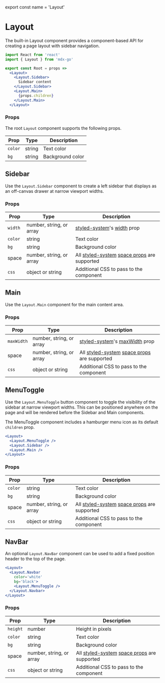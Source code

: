
export const name = 'Layout'

# Layout

The built-in Layout component provides a component-based API for creating a page layout with sidebar navigation.

```jsx
import React from 'react'
import { Layout } from 'mdx-go'

export const Root = props =>
  <Layout>
    <Layout.Sidebar>
      Sidebar content
    </Layout.Sidebar>
    <Layout.Main>
      {props.children}
    </Layout.Main>
  </Layout>
```

### Props

The root `Layout` component supports the following props.

Prop | Type | Description
---|---|---
`color` | string | Text color
`bg` | string | Background color


## Sidebar

Use the `Layout.Sidebar` component to create a left sidebar that displays as an off-canvas drawer at narrow viewport widths.

### Props

Prop | Type | Description
---|---|---
`width` | number, string, or array | [styled-system][]'s [width][] prop
`color` | string | Text color
`bg` | string | Background color
space | number, string, or array | All [styled-system][] [space props][] are supported
`css` | object or string | Additional CSS to pass to the component

## Main

Use the `Layout.Main` component for the main content area.

### Props

Prop | Type | Description
---|---|---
`maxWidth` | number, string, or array | [styled-system][]'s [maxWidth][layout] prop
space | number, string, or array | All [styled-system][] [space props][] are supported
`css` | object or string | Additional CSS to pass to the component


## MenuToggle

Use the `Layout.MenuToggle` button component to toggle the visibility of the sidebar at narrow viewport widths.
This can be positioned anywhere on the page and will be rendered before the Sidebar and Main components.

The MenuToggle component includes a hamburger menu icon as its default `children` prop.

```jsx
<Layout>
  <Layout.MenuToggle />
  <Layout.Sidebar />
  <Layout.Main />
</Layout>
```

### Props

Prop | Type | Description
---|---|---
`color` | string | Text color
`bg` | string | Background color
space | number, string, or array | All [styled-system][] [space props][] are supported
`css` | object or string | Additional CSS to pass to the component

## NavBar

An optional `Layout.NavBar` component can be used to add a fixed position header to the top of the page.

```jsx
<Layout>
  <Layout.Navbar
    color='white'
    bg='black'>
    <Layout.MenuToggle />
  </Layout.Navbar>
</Layout>
```

### Props

Prop | Type | Description
---|---|---
`height` | number | Height in pixels
`color` | string | Text color
`bg` | string | Background color
space | number, string, or array | All [styled-system][] [space props][] are supported
`css` | object or string | Additional CSS to pass to the component

[styled-system]: https://github.com/jxnblk/styled-system
[space props]: https://jxnblk.com/styled-system/api#space
[width]: https://jxnblk.com/styled-system/api#width
[layout]: https://jxnblk.com/styled-system/api#layout
